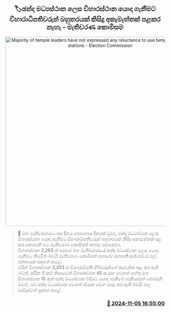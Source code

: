 <p align='center'><b><h2 align='center' title='Majority of temple leaders have not expressed any reluctance to use temples as polling stations - Election Commission'>🏷ඡන්ද මධ්‍යස්ථාන ලෙස විහාරස්ථාන යොදා ගැනීමට විහාරාධිපතිවරුන් බහුතරයක් කිසිදු අකැමැත්තක් පළකර නැහැ - මැතිවරණ කොමිසම</h2></b></p>
<p align='center'><img src='https://helakuru.sgp1.cdn.digitaloceanspaces.com/esana/images/lib/rathnayake-tt.jpg' width='600' alt='Majority of temple leaders have not expressed any reluctance to use temples as polling stations - Election Commission'></p>

>📝 මහ මැතිවරණයට පසු දිනය පොහොය දිනයක් වුවද, ඡන්ද මධ්‍යස්ථාන ලෙස විහාරස්ථාන යොදා ගැනීමට විහාරාධිපතිවරුන් බහුතරයක් කිසිදු අකමැත්තක් පළ කර නොමැති බව මැතිවරණ කොමිෂන් සභාව පවසනවා.<br>විහාරස්ථාන 2,263 ක් මෙවර මහ මැතිවරණයේ ඡන්ද මධ්‍යස්ථාන ලෙස යොදා ගැනීමට නියමිත බවයි මැතිවරණ කොමිෂන් සභාවේ සභාපති ආර්.එම්.ඒ.එල්. රත්නායක සඳහන් කළේ.<br>එයින් විහාරස්ථාන 2,203 ක විහාරාධිපති හිමිවරුන්ගේ කැමැත්ත පළ කර ඇති බවත්, කඨින පිංකම් නිසාවෙන් විහාරස්ථාන 45 ක සහ වෙනත් හේතු මත විහාරස්ථාන 15 කුත් ඡන්ද මධ්‍යස්ථාන විදියට යොදා ගැනීමේ හැකියාවක් නොමැති බවත්, එම ඡන්ද මධ්‍යස්ථාන වෙනත් ස්ථාන වෙත මාරු කර ඇති බවයි ඔහු වැඩිදුරටත් ප්‍රකාශ කළේ. <br>

<h3 align='right'><a href='https://www.helakuru.lk/esana/p/104766/'>📅 2024-11-05 16:55:00</a></h3>
